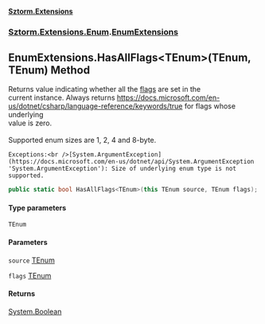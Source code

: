 #### [Sztorm.Extensions](./index.md 'index')
### [Sztorm.Extensions.Enum](./Sztorm-Extensions-Enum.md 'Sztorm.Extensions.Enum').[EnumExtensions](./Sztorm-Extensions-Enum-EnumExtensions.md 'Sztorm.Extensions.Enum.EnumExtensions')
## EnumExtensions.HasAllFlags&lt;TEnum&gt;(TEnum, TEnum) Method
Returns value indicating whether all the [flags](#Sztorm-Extensions-Enum-EnumExtensions-HasAllFlags-TEnum-(TEnum_TEnum)-flags 'Sztorm.Extensions.Enum.EnumExtensions.HasAllFlags&lt;TEnum&gt;(TEnum, TEnum).flags') are set in the  
current instance. Always returns https://docs.microsoft.com/en-us/dotnet/csharp/language-reference/keywords/true for flags whose underlying  
value is zero.<br />  
Supported enum sizes are 1, 2, 4 and 8-byte.  



    Exceptions:<br />[System.ArgumentException](https://docs.microsoft.com/en-us/dotnet/api/System.ArgumentException 'System.ArgumentException'): Size of underlying enum type is not supported.  
```csharp
public static bool HasAllFlags<TEnum>(this TEnum source, TEnum flags);
```
#### Type parameters
<a name='Sztorm-Extensions-Enum-EnumExtensions-HasAllFlags-TEnum-(TEnum_TEnum)-TEnum'></a>
`TEnum`  
  
  
#### Parameters
<a name='Sztorm-Extensions-Enum-EnumExtensions-HasAllFlags-TEnum-(TEnum_TEnum)-source'></a>
`source` [TEnum](#Sztorm-Extensions-Enum-EnumExtensions-HasAllFlags-TEnum-(TEnum_TEnum)-TEnum 'Sztorm.Extensions.Enum.EnumExtensions.HasAllFlags&lt;TEnum&gt;(TEnum, TEnum).TEnum')  
  
  
<a name='Sztorm-Extensions-Enum-EnumExtensions-HasAllFlags-TEnum-(TEnum_TEnum)-flags'></a>
`flags` [TEnum](#Sztorm-Extensions-Enum-EnumExtensions-HasAllFlags-TEnum-(TEnum_TEnum)-TEnum 'Sztorm.Extensions.Enum.EnumExtensions.HasAllFlags&lt;TEnum&gt;(TEnum, TEnum).TEnum')  
  
  
#### Returns
[System.Boolean](https://docs.microsoft.com/en-us/dotnet/api/System.Boolean 'System.Boolean')  
  
